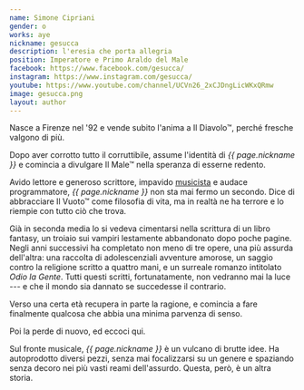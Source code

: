 ```yaml
---
name: Simone Cipriani
gender: o
works: aye
nickname: gesucca
description: l'eresia che porta allegria
position: Imperatore e Primo Araldo del Male
facebook: https://www.facebook.com/gesucca/
instagram: https://www.instagram.com/gesucca/
youtube: https://www.youtube.com/channel/UCVn26_2xCJDngLicWKxQRmw
image: gesucca.png
layout: author
---
```

Nasce a Firenze nel '92 e vende subito l'anima a Il Diavolo&trade;, perché fresche valgono di più.

Dopo aver corrotto tutto il corruttibile, assume l'identità di *{{ page.nickname }}* e comincia a divulgare Il Male&trade; nella speranza di esserne redento.

Avido lettore e generoso scrittore, impavido [musicista][soundcloud] e audace programmatore, *{{ page.nickname }}* non sta mai fermo un secondo. Dice di abbracciare Il Vuoto&trade; come filosofia di vita, ma in realtà ne ha terrore e lo riempie con tutto ciò che trova.

Già in seconda media lo si vedeva cimentarsi nella scrittura di un libro fantasy, un troiaio sui vampiri lestamente abbandonato dopo poche pagine. Negli anni successivi ha completato non meno di tre opere, una più assurda dell'altra: una raccolta di adolescenziali avventure amorose, un saggio contro la religione scritto a quattro mani, e un surreale romanzo intitolato *Odio la Gente*. Tutti questi scritti, fortunatamente, non vedranno mai la luce --- e che il mondo sia dannato se succedesse il contrario.

Verso una certa età recupera in parte la ragione, e comincia a fare finalmente qualcosa che abbia una minima parvenza di senso.

Poi la perde di nuovo, ed eccoci qui.

Sul fronte musicale, *{{ page.nickname }}* è un vulcano di brutte idee. Ha autoprodotto diversi pezzi, senza mai focalizzarsi su un genere e spaziando senza decoro nei più vasti reami dell'assurdo. Questa, però, è un altra storia.

[soundcloud]: https://soundcloud.com/user-326240122